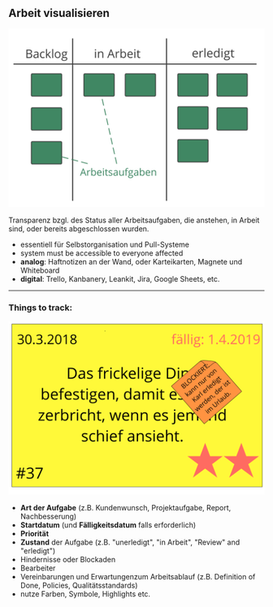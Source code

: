 ## Arbeit visualisieren

![right,fit](img/workflow-and-value/simple-process.png)

Transparenz bzgl. des Status aller Arbeitsaufgaben, die anstehen, in Arbeit sind, oder bereits abgeschlossen wurden.

- essentiell für Selbstorganisation und Pull-Systeme
- system must be accessible to everyone affected
- **analog**: Haftnotizen an der Wand, oder Karteikarten, Magnete und Whiteboard
- **digital**: Trello, Kanbanery, Leankit, Jira, Google Sheets, etc.

* * *

### Things to track:

![right,fit](img/workflow-and-value/card.png)

- **Art der Aufgabe** (z.B. Kundenwunsch, Projektaufgabe, Report, Nachbesserung)
- **Startdatum** (und **Fälligkeitsdatum** falls erforderlich)
- **Priorität**
- **Zustand** der Aufgabe (z.B. "unerledigt", "in Arbeit", "Review" and "erledigt")
- Hindernisse oder Blockaden
- Bearbeiter
- Vereinbarungen und Erwartungenzum Arbeitsablauf (z.B. Definition of Done, Policies, Qualitätsstandards)
- nutze Farben, Symbole, Highlights etc.